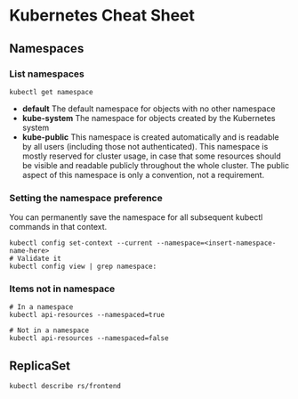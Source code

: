 # Kubernetes Cheat Sheet

## Namespaces

### List namespaces

```
kubectl get namespace
```

* **default** The default namespace for objects with no other namespace
* **kube-system** The namespace for objects created by the Kubernetes system
* **kube-public** This namespace is created automatically and is readable by all users (including those not
  authenticated). This namespace is mostly reserved for cluster usage, in case that some resources should be visible and
  readable publicly throughout the whole cluster. The public aspect of this namespace is only a convention, not a
  requirement.

### Setting the namespace preference

You can permanently save the namespace for all subsequent kubectl commands in that context.

```
kubectl config set-context --current --namespace=<insert-namespace-name-here>
# Validate it
kubectl config view | grep namespace:
```

### Items not in namespace

```
# In a namespace
kubectl api-resources --namespaced=true

# Not in a namespace
kubectl api-resources --namespaced=false
```

## ReplicaSet

```
kubectl describe rs/frontend
```
